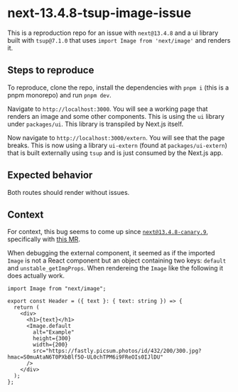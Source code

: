 # next-13.4.8-tsup-image-issue

This is a reproduction repo for an issue with `next@13.4.8` and a ui library built with `tsup@7.1.0` that uses `import Image from 'next/image'` and renders it.

## Steps to reproduce

To reproduce, clone the repo, install the dependencies with `pnpm i` (this is a pnpm monorepo) and run `pnpm dev`.

Navigate to `http://localhost:3000`. You will see a working page that renders an image and some other components. This is using the `ui` library under `packages/ui`. This library is transpiled by Next.js itself.

Now navigate to `http://localhost:3000/extern`. You will see that the page breaks. This is now using a library `ui-extern` (found at `packages/ui-extern`) that is built externally using `tsup` and is just consumed by the Next.js app.

## Expected behavior

Both routes should render without issues.

## Context

For context, this bug seems to come up since [`next@13.4.8-canary.9`](https://github.com/vercel/next.js/releases/tag/v13.4.8-canary.9), specifically with [this MR](https://github.com/vercel/next.js/pull/51205).

When debugging the external component, it seemed as if the imported `Image` is not a React component but an object containing two keys: `default` and `unstable_getImgProps`. When rendereing the `Image` like the following it does actually work.

```tsx
import Image from "next/image";

export const Header = ({ text }: { text: string }) => {
  return (
    <div>
      <h1>{text}</h1>
      <Image.default
        alt="Example"
        height={300}
        width={200}
        src="https://fastly.picsum.photos/id/432/200/300.jpg?hmac=S0muAtaN6T0PXbBlf5O-UL0chTPM6i9FReOIs0IJlDU"
      />
    </div>
  );
};

```